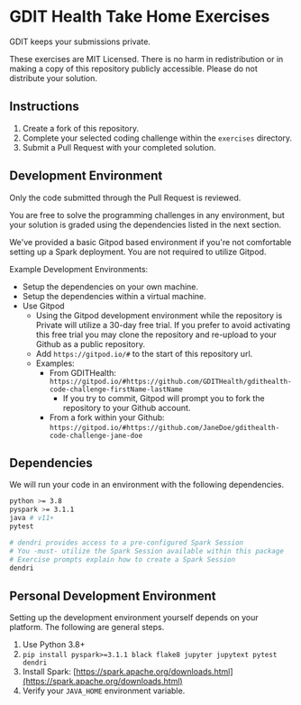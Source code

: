 # GDIT Health Take Home Exercises

GDIT keeps your submissions private.

These exercises are MIT Licensed. There is no harm in redistribution or in making a copy of this repository publicly accessible. Please do not distribute your solution.

## Instructions

1. Create a fork of this repository.
1. Complete your selected coding challenge within the `exercises` directory.
1. Submit a Pull Request with your completed solution.

## Development Environment

Only the code submitted through the Pull Request is reviewed.

You are free to solve the programming challenges in any environment, but your solution is graded using the dependencies listed in the next section.

We've provided a basic Gitpod based environment if you're not comfortable setting up a Spark deployment. You are not required to utilize Gitpod.

Example Development Environments:

- Setup the dependencies on your own machine.
- Setup the dependencies within a virtual machine.
- Use Gitpod
  - Using the Gitpod development environment while the repository is Private will utilize a 30-day free trial. If you prefer to avoid activating this free trial you may clone the repository and re-upload to your Github as a public repository.
  - Add `https://gitpod.io/#` to the start of this repository url.
  - Examples:
    - From GDITHealth: `https://gitpod.io/#https://github.com/GDITHealth/gdithealth-code-challenge-firstName-lastName`
      - If you try to commit, Gitpod will prompt you to fork the repository to your Github account.
    - From a fork within your Github: `https://gitpod.io/#https://github.com/JaneDoe/gdithealth-code-challenge-jane-doe`

## Dependencies

We will run your code in an environment with the following dependencies.

```bash
python >= 3.8
pyspark >= 3.1.1
java # v11+
pytest

# dendri provides access to a pre-configured Spark Session
# You -must- utilize the Spark Session available within this package
# Exercise prompts explain how to create a Spark Session
dendri
```

## Personal Development Environment

Setting up the development environment yourself depends on your platform. The following are general steps.

1. Use Python 3.8+
1. `pip install pyspark>=3.1.1 black flake8 jupyter jupytext pytest dendri`
1. Install Spark: [https://spark.apache.org/downloads.html](https://spark.apache.org/downloads.html)
1. Verify your `JAVA_HOME` environment variable.
